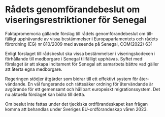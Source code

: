 # Rådets genomförandebeslut om viseringsrestriktioner för Senegal

Faktapromemoria gällande förslag till rådets genom­förande­beslut om till­fälligt upp­hävande av vissa bestäm­melser i Europa­parla­mentets och rådets förord­ning (EG) nr 810/2009 med avseende på Senegal, COM(2022\) 631

Enligt förslaget till råds­beslut ska vissa bestäm­melser i viserings­kodexen i för­hållande till med­borgare i Senegal till­fälligt upphävas. Syftet med förslaget är att skapa incita­ment för Senegal att sam­arbeta bättre vad gäller att återta egna med­borgare.

Regeringen stödjer åtgärder som bidrar till ett effektivt system för åter­vändande. En väl funge­rande och rätts­säker ordning för åter­vändande är avgörande för ett gemen­samt och hållbart europe­iskt migrations­system. Det nu aktuella för­slaget kan bidra till detta.

Om beslut inte fattas under det tjeckiska ord­förande­skapet kan frågan komma att behand­las under Sveriges EU\-ordförande­skap våren 2023\.
